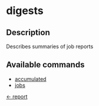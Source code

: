 # digests

## Description

Describes summaries of job reports

## Available commands

- [accumulated](./accumulated.md)
- [jobs](./jobs.md)


[← report](../index.md)